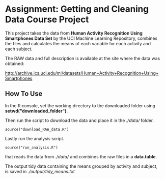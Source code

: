 Assignment: Getting and Cleaning Data Course Project
===========

This project takes the data from **Human Activity Recognition Using  Smartphones 
Data Set** by the UCI Machine Learning Repository, combines the files and 
calculates the means of each variable for each activity and each subject.

The RAW data and full description is available at the site where the data was 
obtained:

http://archive.ics.uci.edu/ml/datasets/Human+Activity+Recognition+Using+Smartphones


## How To Use

In the R console, set the working directory to the downloaded folder using 
**setwd("downloaded_folder")**.

Then run the script to download the data and place it in the *./data/* folder.

    source("download_RAW_data.R")
    
Lastly run the analysis script.

    source("run_analysis.R")

that reads the data from *./data/* and combines the raw files in a **data.table**.

The output tidy data containing the means grouped by activity and subject, is 
saved in *./output/tidy_means.txt* 